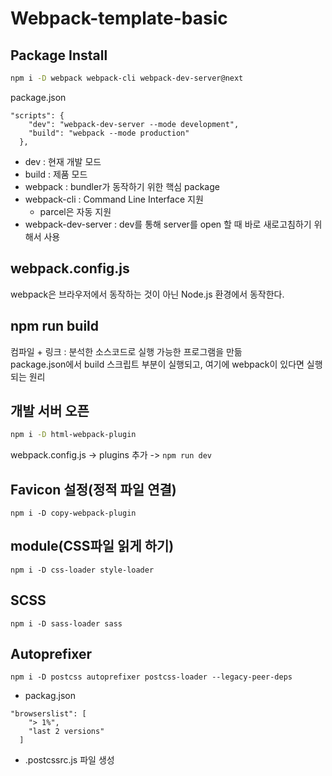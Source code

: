 # Webpack-template-basic

## Package Install

```bash
npm i -D webpack webpack-cli webpack-dev-server@next
```

package.json
```
"scripts": {
    "dev": "webpack-dev-server --mode development",
    "build": "webpack --mode production"
  },
```
- dev : 현재 개발 모드
- build : 제품 모드
- webpack : bundler가 동작하기 위한 핵심 package
- webpack-cli : Command Line Interface 지원
  - parcel은 자동 지원
- webpack-dev-server : dev를 통해 server를 open 할 때 바로 새로고침하기 위해서 사용

## webpack.config.js

webpack은 브라우저에서 동작하는 것이 아닌 Node.js 환경에서 동작한다.

## npm run build

컴파일 + 링크 : 분석한 소스코드로 실행 가능한 프로그램을 만듦</br>
package.json에서 build 스크립트 부분이 실행되고, 여기에 webpack이 있다면 실행되는 원리

## 개발 서버 오픈

```bash
npm i -D html-webpack-plugin
```

webpack.config.js -> plugins 추가 -> ```npm run dev```

## Favicon 설정(정적 파일 연결)

```npm i -D copy-webpack-plugin```

## module(CSS파일 읽게 하기)

```npm i -D css-loader style-loader```

## SCSS

```npm i -D sass-loader sass```

## Autoprefixer

```npm i -D postcss autoprefixer postcss-loader --legacy-peer-deps```

- packag.json
```
"browserslist": [
    "> 1%",
    "last 2 versions"
  ]
```

- .postcssrc.js 파일 생성
